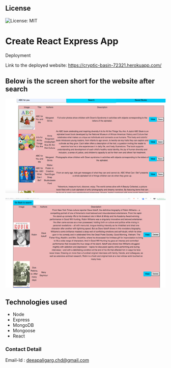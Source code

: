 ## License
![License: MIT](https://img.shields.io/badge/License-MIT-yellow.svg)


# Create React Express App

 Deployment

Link to the deployed website:  https://cryptic-basin-72321.herokuapp.com/


## Below is the screen short for the website after search

![Website](./client/public/booksSearch.png)



![Website](./client/public/books.png)


## Technologies used
* Node
* Express
* MongoDB 
* Mongoose
* React 

### Contact Detail 
Email-Id : deeapaligarg.chd@gmail.com